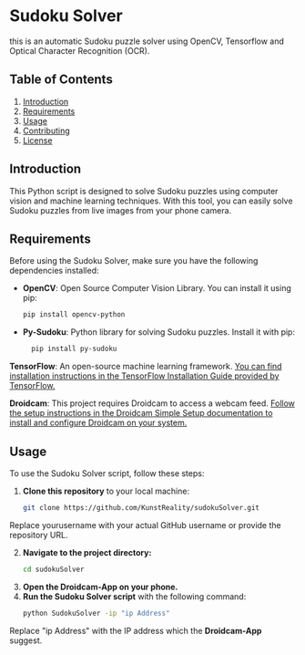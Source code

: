 # Sudoku Solver
this is an automatic Sudoku puzzle solver using OpenCV, Tensorflow
and Optical Character Recognition (OCR).
## Table of Contents
1. [Introduction](#introduction)
2. [Requirements](#requirements)
3. [Usage](#usage)
4. [Contributing](#contributing)
5. [License](#license)

## Introduction
This Python script is designed to solve Sudoku puzzles using computer vision and machine learning techniques. 
With this tool, you can easily solve Sudoku puzzles from live images from your phone camera.

## Requirements
Before using the Sudoku Solver, make sure you have the following dependencies installed:

- **OpenCV**: Open Source Computer Vision Library. You can install it using pip:
   ```bash
   pip install opencv-python
- **Py-Sudoku**: Python library for solving Sudoku puzzles. Install it with pip:
  ```bash  
    pip install py-sudoku

**TensorFlow**: An open-source machine learning framework. [You can find installation instructions in the TensorFlow Installation Guide provided by TensorFlow.](https://www.tensorflow.org/install/pip)


**Droidcam**: This project requires Droidcam to access a webcam feed. [Follow the setup instructions in the Droidcam Simple Setup documentation to install and configure Droidcam on your system.](https://github.com/cardboardcode/droidcam_simple_setup)

## Usage
To use the Sudoku Solver script, follow these steps:

1. **Clone this repository** to your local machine:

   ```bash
   git clone https://github.com/KunstReality/sudokuSolver.git

Replace yourusername with your actual GitHub username or provide the repository URL.

2. **Navigate to the project directory:**
    ```bash
    cd sudokuSolver
   
3. **Open the Droidcam-App on your phone.**
4. **Run the Sudoku Solver script** with the following command:
    ```bash
    python SudokuSolver -ip "ip Address"
Replace "ip Address" with the IP address which the **Droidcam-App** suggest.

